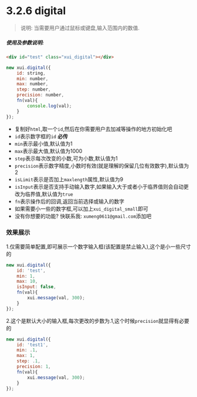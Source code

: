 <link rel="stylesheet" type="text/css" href="../assets/xui.css">
<script type="text/javascript" src="../assets/xui.js"></script>

# 3.2.6 digital

>说明: 当需要用户通过鼠标或键盘,输入范围内的数值.

##### 使用及参数说明:
```html
<div id="test" class="xui_digital"></div>
```
```js
new xui.digital({
    id: string,
    min: number,
    max: number,
    step: number,
    precision: number,
    fn(val){
        console.log(val);
    }
});
```
* 复制好`html`,取一个`id`,然后在你需要用户去加减等操作的地方初始化吧
* `id`表示数字框的`id` **必传**
* `min`表示最小值,默认值为1
* `max`表示最大值,默认值为1000
* `step`表示每次改变的小数,可为小数,默认值为1
* `precision`表示数字精度,小数时有效(就是理解的保留几位有效数字),默认值为2
* `isLimit`表示是否加上`maxlength`属性,默认值为9
* `isInput`表示是否支持手动输入数字,如果输入大于或者小于临界值则会自动更改为临界值,默认值为`true`
* `fn`表示操作后的回调,返回当前选择或输入的数字
* 如果需要小一些的数字框,可以加上`xui_digital_small`即可
* 没有你想要的功能? 快联系我: `xumeng0611@gmail.com`添加吧

### 效果展示

1.仅需要简单配置,即可展示一个数字输入框(该配置是禁止输入),这个是小一些尺寸的
<div id="test" class="xui_digital xui_digital_small"></div>

<script type="text/javascript">
new xui.digital({
    id: 'test',
    min: 1,
    max: 10,
    isInput: false,
    fn(val){
        xui.message(val, 300);
    }
});
</script>

```js
new xui.digital({
    id: 'test',
    min: 1,
    max: 10,
    isInput: false,
    fn(val){
        xui.message(val, 300);
    }
});
```

2.这个是默认大小的输入框,每次更改的步数为.1,这个时候`precision`就显得有必要的
<div id="test1" class="xui_digital"></div>

<script type="text/javascript">
new xui.digital({
    id: 'test1',
    min: .1,
    max: 1,
    step: .1,
    precision: 1,
    fn(val){
        xui.message(val, 300);
    }
});
</script>

```js
new xui.digital({
    id: 'test1',
    min: .1,
    max: 1,
    step: .1,
    precision: 1,
    fn(val){
        xui.message(val, 300);
    }
});
```